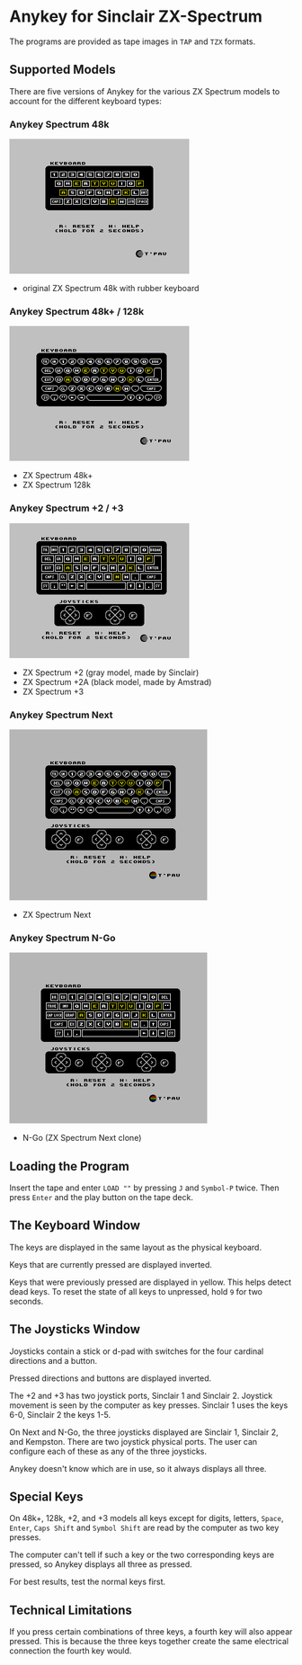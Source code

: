 # Anykey for Sinclair ZX-Spectrum

The programs are provided as tape images in `TAP` and `TZX` formats.

## Supported Models

There are five versions of Anykey for the various ZX Spectrum models to account for the different keyboard types:

### Anykey Spectrum 48k
![](Anykey%20Spectrum%2048k.png)
  - original ZX Spectrum 48k with rubber keyboard

### Anykey Spectrum 48k+ / 128k

![](Anykey%20Spectrum%2048k+%20128k.png)
- ZX Spectrum 48k+
- ZX Spectrum 128k

### Anykey Spectrum +2 / +3
![](Anykey%20Spectrum%20+2%20+3.png)

- ZX Spectrum +2 (gray model, made by Sinclair)
- ZX Spectrum +2A (black model, made by Amstrad)
- ZX Spectrum +3

### Anykey Spectrum Next
![](Anykey%20Spectrum%20Next.png)

- ZX Spectrum Next

### Anykey Spectrum N-Go

![](Anykey%20Spectrum%20N-Go.png)
- N-Go (ZX Spectrum Next clone)


## Loading the Program

Insert the tape and enter `LOAD ""` by pressing `J` and `Symbol-P` twice. Then press `Enter` and the play button on the tape deck.


## The Keyboard Window

The keys are displayed in the same layout as the physical keyboard.

Keys that are currently pressed are displayed inverted.

Keys that were previously pressed are displayed in yellow. This helps detect dead keys. To reset the state of all keys to unpressed, hold `9` for two seconds.


## The Joysticks Window

Joysticks contain a stick or d-pad with switches for the four cardinal directions and a button.

Pressed directions and buttons are displayed inverted.

The +2 and +3 has two joystick ports, Sinclair 1 and Sinclair 2. Joystick movement is seen by the computer as key presses. Sinclair 1 uses the keys 6-0, Sinclair 2 the keys 1-5.

On Next and N-Go, the three joysticks displayed are Sinclair 1, Sinclair 2, and Kempston. There are two joystick physical ports. The user can configure each of these as any of the three joysticks.

Anykey doesn't know which are in use, so it always displays all three.

## Special Keys

On 48k+, 128k, +2, and +3 models all keys except for digits, letters, `Space`, `Enter`, `Caps Shift` and `Symbol Shift` are read by the computer as two key presses.

The computer can't tell if such a key or the two corresponding keys are pressed, so Anykey displays all three as pressed.

For best results, test the normal keys first.


## Technical Limitations

If you press certain combinations of three keys, a fourth key will also appear pressed. This is because the three keys together create the same electrical connection the fourth key would.

